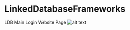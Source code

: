 # LinkedDatabaseFrameworks

LDB Main Login Website Page
![alt text](https://github.com/MrGambino/LinkedDatabaseFrameworks/blob/master/Screen%20Shot%202018-07-25%20at%2011.30.43%20AM_macbookgold_front.png) 
